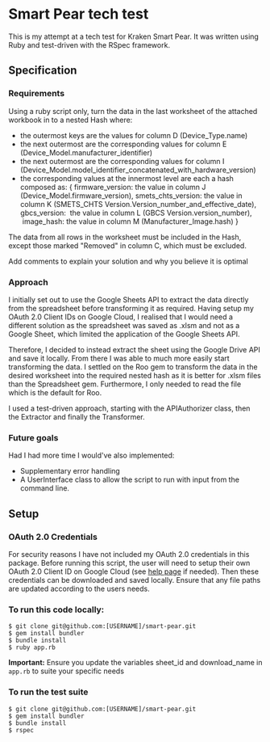 # Smart Pear tech test

This is my attempt at a tech test for Kraken Smart Pear. It was written using Ruby and test-driven with the RSpec framework.

## Specification

### Requirements

Using a ruby script only, turn the data in the last worksheet of the attached workbook in to a nested Hash where:

- the outermost keys are the values for column D (Device_Type.name)
- the next outermost are the corresponding values for column E (Device_Model.manufacturer_identifier)
- the next outermost are the corresponding values for column I (Device_Model.model_identifier_concatenated_with_hardware_version)
- the corresponding values at the innermost level are each a hash composed as:
  { firmware_version: the value in column J (Device_Model.firmware_version),
  smets_chts_version: the value in column K (SMETS_CHTS
  Version.Version_number_and_effective_date),
  gbcs_version:  the value in column L (GBCS Version.version_number),
   image_hash: the value in column M (Manufacturer_Image.hash) }

The data from all rows in the worksheet must be included in the Hash, except those marked "Removed" in column C, which must be excluded.

Add comments to explain your solution and why you believe it is optimal

### Approach

I initially set out to use the Google Sheets API to extract the data directly from the spreadsheet before transforming it as required. Having setup my OAuth 2.0 Client IDs on Google Cloud, I realised that I would need a different solution as the spreadsheet was saved as .xlsm and not as a Google Sheet, which limited the application of the Google Sheets API.

Therefore, I decided to instead extract the sheet using the Google Drive API and save it locally. From there I was able to much more easily start transforming the data. I settled on the Roo gem to transform the data in the desired worksheet into the required nested hash as it is better for .xlsm files than the Spreadsheet gem. Furthermore, I only needed to read the file which is the default for Roo.

I used a test-driven approach, starting with the APIAuthorizer class, then the Extractor and finally the Transformer.

### Future goals

Had I had more time I would've also implemented:

- Supplementary error handling
- A UserInterface class to allow the script to run with input from the command line.

## Setup

### OAuth 2.0 Credentials

For security reasons I have not included my OAuth 2.0 credentials in this package. Before running this script, the user will need to setup their own OAuth 2.0 Client ID on Google Cloud (see [help page](https://support.google.com/googleapi/answer/6158849?hl=en) if needed). Then these credentials can be downloaded and saved locally. Ensure that any file paths are updated according to the users needs.

### To run this code locally:

    $ git clone git@github.com:[USERNAME]/smart-pear.git
    $ gem install bundler
    $ bundle install
    $ ruby app.rb

**Important:** Ensure you update the variables sheet_id and download_name in `app.rb` to suite your specific needs

### To run the test suite

    $ git clone git@github.com:[USERNAME]/smart-pear.git
    $ gem install bundler
    $ bundle install
    $ rspec
